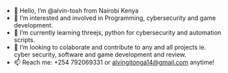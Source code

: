 - 👋 Hello, I’m @alvin-tosh from Nairobi Kenya
- 👀 I’m interested and involved in Programming, cybersecurity and game development.
- 🌱 I’m currently learning threejs, python for cybersecurity and automation scripts.
- 💞️ I’m looking to colaborate and contribute to any and all projects ie. cyber security, software and game development and review.
- 📫 Reach me: +254 792069331 or alvingitonga14@gmail.com anytime!

<!---
alvin-tosh/alvin-tosh is a ✨ special ✨ repository because its `README.md` (this file) appears on your GitHub profile.
You can click the Preview link to take a look at your changes.
--->
